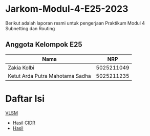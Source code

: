 # Jarkom-Modul-4-E25-2023
Berikut adalah laporan resmi untuk pengerjaan Praktikum Modul 4 Subnetting dan Routing
## Anggota Kelompok E25
| Nama | NRP |
| --- | --- |
| Zakia Kolbi | 5025211049 |
| Ketut Arda Putra Mahotama Sadha | 5025211235 |

# Daftar Isi
[VLSM](#VLSM)
- [Hasil](#hasil)
[CIDR](#CIDR)
- [Hasil](#hasil)
